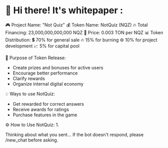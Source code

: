 # 👋 Hi there! It's whitepaper :

🎮 Project Name: "Not Quiz"
💰 Token Name: NotQuiz (NQZ)
🔥 Total Financing: 23,000,000,000,000 NQZ
💱 Price: 0.003 TON per NQZ
📊 Token Distribution:
💲 70% for general sale
🔥 15% for burning
⚙️ 10% for project development
📈 5% for capital pool

🎯 Purpose of Token Release:
- Create prizes and bonuses for active users
- Encourage better performance
- Clarify rewards
- Organize internal digital economy

💡 Ways to use NotQuiz:
- Get rewarded for correct answers
- Receive awards for ratings
- Purchase features in the game

⚙️ How to Use NotQuiz:
1.

Thinking about what you sent...
If the bot doesn't respond, please /new_chat before asking.
